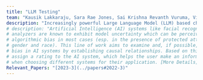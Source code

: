 ```yaml
---
title: "LLM Testing" 
team: "Kausik Lakkaraju, Sara Rae Jones, Sai Krishna Revanth Vuruma, Vishal Pallagani, Bharath Muppasani, Biplav Srivastava"  
description: "Increasingly powerful Large Language Model (LLM) based chatbots, like ChatGPT and Bard, are becoming available to users that have the potential to revolutionize the quality of decision-making achieved by the public. We find that although the outputs of the chatbots are fluent and plausible, there are still critical gaps in providing accurate and reliable information using LLM-based chatbots. [More Details](https://ai4society.github.io/llm_page/)"
# description: "Artificial Intelligence (AI) systems like facial recognition systems and sentiment 
# analyzers are known to exhibit model uncertainty which can be perceived as 
# algorithmic bias in most cases (esp. in the presence of protected attributes like 
# gender and race). This line of work aims to examine and, if possible, mitigate the 
# bias in AI systems by establishing causal relationships. Based on this, we would 
# assign a rating to the AI system, which helps the user make an informed selection 
# when choosing different systems for their application. [More Details](https://ai4society.github.io/rating_page/)"    
Relevant_Papers: "[2023-3](../papers#2022-3)"
---
```



